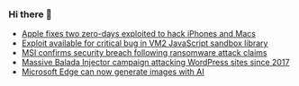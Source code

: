 ### Hi there 👋

<!--START_SECTION:feed-->
* [Apple fixes two zero-days exploited to hack iPhones and Macs](https://www.bleepingcomputer.com/news/apple/apple-fixes-two-zero-days-exploited-to-hack-iphones-and-macs/)
* [Exploit available for critical bug in VM2 JavaScript sandbox library](https://www.bleepingcomputer.com/news/security/exploit-available-for-critical-bug-in-vm2-javascript-sandbox-library/)
* [MSI confirms security breach following ransomware attack claims](https://www.bleepingcomputer.com/news/security/msi-confirms-security-breach-following-ransomware-attack-claims/)
* [Massive Balada Injector campaign attacking WordPress sites since 2017](https://www.bleepingcomputer.com/news/security/massive-balada-injector-campaign-attacking-wordpress-sites-since-2017/)
* [Microsoft Edge can now generate images with AI](https://www.bleepingcomputer.com/news/microsoft/microsoft-edge-can-now-generate-images-with-ai/)
<!--END_SECTION:feed-->

<!--
**frankenk/frankenk** is a ✨ _special_ ✨ repository because its `README.md` (this file) appears on your GitHub profile.

Here are some ideas to get you started:

- 🔭 I’m currently working on ...
- 🌱 I’m currently learning ...
- 👯 I’m looking to collaborate on ...
- 🤔 I’m looking for help with ...
- 💬 Ask me about ...
- 📫 How to reach me: ...
- 😄 Pronouns: ...
- ⚡ Fun fact: ...
-->



